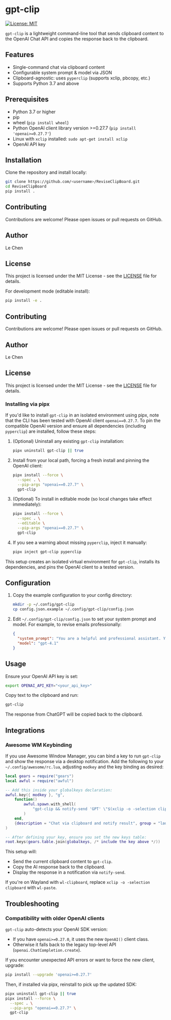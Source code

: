# gpt-clip

[![License: MIT](https://img.shields.io/badge/License-MIT-yellow.svg)](#license)

`gpt-clip` is a lightweight command-line tool that sends clipboard content to the OpenAI Chat API and copies the response back to the clipboard.

## Features

- Single-command chat via clipboard content
- Configurable system prompt & model via JSON
- Clipboard-agnostic: uses `pyperclip` (supports xclip, pbcopy, etc.)
- Supports Python 3.7 and above

## Prerequisites

- Python 3.7 or higher
- pip
- wheel (`pip install wheel`)
- Python OpenAI client library version >=0.27.7 (`pip install 'openai>=0.27.7'`)
- Linux with `xclip` installed: `sudo apt-get install xclip`
- OpenAI API key

## Installation

Clone the repository and install locally:
```bash
git clone https://github.com/<username>/ReviseClipBoard.git
cd ReviseClipBoard
pip install .
```
## Contributing

Contributions are welcome! Please open issues or pull requests on GitHub.

## Author

Le Chen

## License

This project is licensed under the MIT License - see the [LICENSE](LICENSE) file for details.

For development mode (editable install):
```bash
pip install -e .
```

## Contributing

Contributions are welcome! Please open issues or pull requests on GitHub.

## Author

Le Chen

## License

This project is licensed under the MIT License - see the [LICENSE](LICENSE) file for details.
### Installing via pipx

If you'd like to install `gpt-clip` in an isolated environment using pipx, note that the CLI has been tested with OpenAI client `openai==0.27.7`. To pin the compatible OpenAI version and ensure all dependencies (including `pyperclip`) are installed, follow these steps:

1. (Optional) Uninstall any existing `gpt-clip` installation:
   ```bash
   pipx uninstall gpt-clip || true
   ```
2. Install from your local path, forcing a fresh install and pinning the OpenAI client:
   ```bash
   pipx install --force \
     --spec . \
     --pip-args "openai==0.27.7" \
     gpt-clip
   ```
3. (Optional) To install in editable mode (so local changes take effect immediately):
   ```bash
   pipx install --force \
     --spec . \
     --editable \
     --pip-args "openai==0.27.7" \
     gpt-clip
   ```
4. If you see a warning about missing `pyperclip`, inject it manually:
   ```bash
   pipx inject gpt-clip pyperclip
   ```

This setup creates an isolated virtual environment for `gpt-clip`, installs its dependencies, and pins the OpenAI client to a tested version.

## Configuration

1. Copy the example configuration to your config directory:
   ```bash
   mkdir -p ~/.config/gpt-clip
   cp config.json.example ~/.config/gpt-clip/config.json
   ```
2. Edit `~/.config/gpt-clip/config.json` to set your system prompt and model. For example, to revise emails professionally:
   ```json
   {
     "system_prompt": "You are a helpful and professional assistant. Your task is to revise the user's email, improving clarity, tone, and grammar. The email may include a reply history; please take that into account to ensure the response is appropriate in tone, content, and context.",
     "model": "gpt-4.1"
   }
   ```

## Usage

Ensure your OpenAI API key is set:
```bash
export OPENAI_API_KEY="<your_api_key>"
```

Copy text to the clipboard and run:
```bash
gpt-clip
```

The response from ChatGPT will be copied back to the clipboard.


## Integrations

### Awesome WM Keybinding

If you use Awesome Window Manager, you can bind a key to run `gpt-clip` and show the response via a desktop notification. Add the following to your `~/.config/awesome/rc.lua`, adjusting `modkey` and the key binding as desired:

```lua
local gears = require("gears")
local awful = require("awful")

-- Add this inside your globalkeys declaration:
awful.key({ modkey }, "g",
    function()
        awful.spawn.with_shell(
            "gpt-clip && notify-send 'GPT' \"$(xclip -o -selection clipboard)\""
        )
    end,
    {description = "Chat via clipboard and notify result", group = "launcher"}
)

-- After defining your key, ensure you set the new keys table:
root.keys(gears.table.join(globalkeys, /* include the key above */))
```

This setup will:
- Send the current clipboard content to `gpt-clip`.
- Copy the AI response back to the clipboard.
- Display the response in a notification via `notify-send`.

If you're on Wayland with `wl-clipboard`, replace `xclip -o -selection clipboard` with `wl-paste`.

## Troubleshooting

### Compatibility with older OpenAI clients

`gpt-clip` auto-detects your OpenAI SDK version:
- If you have `openai>=0.27.0`, it uses the new `OpenAI()` client class.
- Otherwise it falls back to the legacy top-level API (`openai.ChatCompletion.create`).

If you encounter unexpected API errors or want to force the new client, upgrade:

```bash
pip install --upgrade 'openai>=0.27.7'
```

Then, if installed via pipx, reinstall to pick up the updated SDK:

```bash
pipx uninstall gpt-clip || true
pipx install --force \
  --spec . \
  --pip-args "openai==0.27.7" \
  gpt-clip
```

